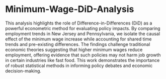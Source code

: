 # Minimum-Wage-DiD-Analysis

This analysis highlights the role of Difference-in-Differences (DiD) as a powerful econometric method for evaluating policy impacts. By comparing employment trends in New Jersey and Pennsylvania, we isolate the causal effect of the minimum wage increase while accounting for shared time trends and pre-existing differences. The findings challenge traditional economic theories suggesting that higher minimum wages reduce employment, offering evidence that such policies may not harm job growth in certain industries like fast food. This work demonstrates the importance of robust statistical methods in informing policy debates and economic decision-making. 
